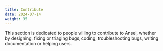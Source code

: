 ```yaml
---
title: Contribute
date: 2024-07-14
weight: 35
---
```


This section is dedicated to people willing to contribute to Ansel, whether by designing, fixing or triaging bugs, coding, troubleshooting bugs, writing documentation or helping users.
